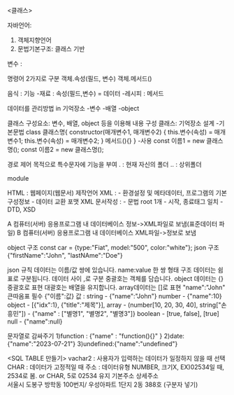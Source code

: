 <클래스>

자바언어:
1) 객체지향언어
2) 문법기본구조: 클래스 기반

변수 : 

명령어 2가지로 구분
객체.속성(필드, 변수)
객체.메서드()

음식 : 기능
-재료 : 속성(필드,변수) = 데이터
-레시피 : 메서드

데이터를 관리방법 in 기억장소
-변수
-배열
-object

클래스 구성요소: 변수, 배열, object 등을 이용해 내용 구성
클래스: 기억장소 설계
-기본문법
class 클래스명{
    constructor(매개변수1, 매개변수2) {
        this.변수(속성) = 매개변수1;
        this.변수(속성) = 매개변수2;
    }
    메서드(){}
}
-사용 
const 이름1 = new 클래스명();
const 이름2 = new 클래스명();

경로 제어 목적으로 특수문자에 기능을 부여
. : 현재 자신의 폴더
.. : 상위폴더

module

<Markup Language>
HTML : 웹페이지(웹문서) 제작언어
XML : 
 - 환경설정 및 메타데이터, 프로그램의 기본구성정보
 - 데이터 교환 포맷
XML 문서작성 : 
 - 문법 root 1개
 - 시작, 종료태그 일치
 - DTD, XSD

A 컴퓨터(서버) 응용프로그램 내 데이터베이스  정보->XML파일로 보냄(표준데이터 파일)
B 컴퓨터(서버) 응용프로그램 내 데이터베이스  XML파일->정보로 보냄

object 구조
const car = {type:"Fiat", model:"500", color:"white"};
json 구조
{"firstName":"John", "lastNAme":"Doe"}

json 규칙
데이터는 이름/값 쌍에 있습니다. name:value 한 쌍 형태 구조
데이터는 쉼표로 구분됩니다. 데이터 사이 ,로 구분
중괄호는 객체를 담습니다. object 데이터는 {}중괄호로 표현
대괄호는 배열을 유지합니다. array데이터는 []로 표현
"name":"John" 큰따옴표 필수
{"이름":값}
값 : 
string - {"name":"John"} 
number - {"name":10}
object - [{"idx":1}, {"title":"제목"}], 
array - (number[10, 20, 30, 40], string["손흥민"])
      - {"name" : ["별명1", "별명2", "별명3"]}
boolean - [true, false], [true]
null - {"name":null}

문자열로 감싸주기 
1)function : {"name" : "function(){}" } 
2)date:{"name":"2023-07-21"} 
3)undefined:{"name":"undefined"}

<SQL TABLE 만들기></SQL>
vachar2 : 사용자가 입력하는 데이터가 일정하지 않을 때 선택
CHAR : 데이터가 고정적일 때
주소 : 데이터유형 NUMBER, 크기X, EX)02534일 때, 2534로 봄.
   or  CHAR, 5로 02534 유지
기본주소                    상세주소  
서울시 도봉구 방학동 100번지/ 우성아파트 1단지 2동 388호 (구분자 넣기)